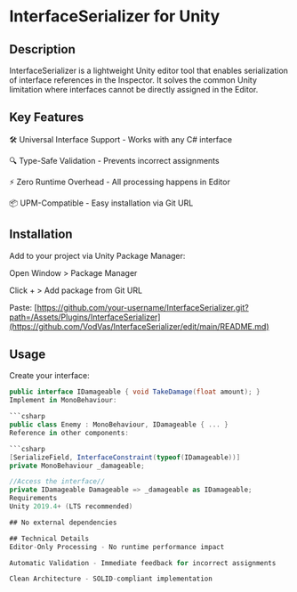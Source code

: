 # InterfaceSerializer for Unity

## Description
InterfaceSerializer is a lightweight Unity editor tool that enables serialization of interface references in the Inspector. It solves the common Unity limitation where interfaces cannot be directly assigned in the Editor.

## Key Features
🛠️ Universal Interface Support - Works with any C# interface

🔍 Type-Safe Validation - Prevents incorrect assignments

⚡ Zero Runtime Overhead - All processing happens in Editor

📦 UPM-Compatible - Easy installation via Git URL

## Installation
Add to your project via Unity Package Manager:

Open Window > Package Manager

Click + > Add package from Git URL

Paste:
[https://github.com/your-username/InterfaceSerializer.git?path=/Assets/Plugins/InterfaceSerializer](https://github.com/VodVas/InterfaceSerializer/edit/main/README.md)

## Usage
Create your interface:

```csharp
public interface IDamageable { void TakeDamage(float amount); }
Implement in MonoBehaviour:

```csharp
public class Enemy : MonoBehaviour, IDamageable { ... }
Reference in other components:

```csharp
[SerializeField, InterfaceConstraint(typeof(IDamageable))] 
private MonoBehaviour _damageable;

//Access the interface//
private IDamageable Damageable => _damageable as IDamageable;
Requirements
Unity 2019.4+ (LTS recommended)

## No external dependencies

## Technical Details
Editor-Only Processing - No runtime performance impact

Automatic Validation - Immediate feedback for incorrect assignments

Clean Architecture - SOLID-compliant implementation



